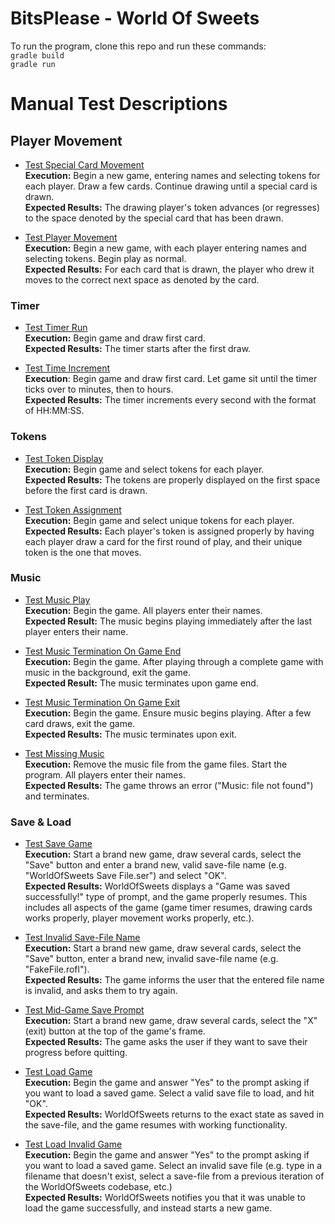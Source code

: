 # BitsPlease - World Of Sweets    
To run the program, clone this repo and run these commands:  
`gradle build`  
`gradle run`

# Manual Test Descriptions  
## Player Movement  
 * <u>Test Special Card Movement</u>  
 **Execution:** Begin a new game, entering names and selecting tokens for each player.  Draw a few cards.  Continue drawing until a special card is drawn.  
 **Expected Results:** The drawing player's token advances (or regresses) to the space denoted by the special card that has been drawn.  

 * <u>Test Player Movement</u>  
 **Execution:** Begin a new game, with each player entering names and selecting tokens.  Begin play as normal.  
 **Expected Results:** For each card that is drawn, the player who drew it moves to the correct next space as denoted by the card.  

### Timer
 *  <u>Test Timer Run</u>  
 **Execution:**  Begin game and draw first card.  
 **Expected Results:** The timer starts after the first draw.  

 *  <u>Test Time Increment</u>  
 **Execution**: Begin game and draw first card.  Let game sit until the timer ticks over to minutes, then to hours.  
 **Expected Results:** The timer increments every second with the format of HH:MM:SS.

### Tokens
 *  <u>Test Token Display</u>  
 **Execution:** Begin game and select tokens for each player.  
 **Expected Results:** The tokens are properly displayed on the first space before the first card is drawn.

 * <u>Test Token Assignment</u>  
 **Execution:** Begin game and select unique tokens for each player.  
 **Expected Results:** Each player's token is assigned properly by having each player draw a card for the first round of play, and their unique token is the one that moves.

### Music
 *  <u>Test Music Play</u>  
 **Execution:** Begin the game. All players enter their names.  
 **Expected Result:** The music begins playing immediately after the last player enters their name.

 *  <u>Test Music Termination On Game End</u>  
 **Execution:** Begin the game. After playing through a complete game with music in the background, exit the game.  
 **Expected Result:** The music terminates upon game end.  

 *  <u>Test Music Termination On Game Exit</u>  
 **Execution:** Begin the game.  Ensure music begins playing.  After a few card draws, exit the game.  
 **Expected Results:** The music terminates upon exit.  

 *  <u>Test Missing Music</u>  
 **Execution:** Remove the music file from the game files.  Start the program.  All players enter their names.  
 **Expected Results:** The game throws an error ("Music: file not found") and terminates.

### Save & Load
 *  <u>Test Save Game</u>  
 **Execution:** Start a brand new game, draw several cards, select the "Save" button and enter a brand new, valid save-file name (e.g. "WorldOfSweets Save File.ser") and select "OK".  
 **Expected Results:** WorldOfSweets displays a "Game was saved successfully!" type of prompt, and the game properly resumes. This includes all aspects of the game (game timer resumes, drawing cards works properly, player movement works properly, etc.).  

 *  <u>Test Invalid Save-File Name</u>  
 **Execution:** Start a brand new game, draw several cards, select the "Save" button, enter a brand new, invalid save-file name (e.g. "FakeFile.rofl").  
 **Expected Results:** The game informs the user that the entered file name is invalid, and asks them to try again.  

 *  <u>Test Mid-Game Save Prompt</u>  
 **Execution:** Start a brand new game, draw several cards, select the "X" (exit) button at the top of the game's frame.  
 **Expected Results:** The game asks the user if they want to save their progress before quitting.

 *  <u>Test Load Game</u>  
  **Execution:** Begin the game and answer "Yes" to the prompt asking if you want to load a saved game.  Select a valid save file to load, and hit "OK".  
  **Expected Results:** WorldOfSweets returns to the exact state as saved in the save-file, and the game resumes with working functionality.

 *  <u>Test Load Invalid Game</u>  
 **Execution:** Begin the game and answer "Yes" to the prompt asking if you want to load a saved game.  Select an invalid save file (e.g. type in a filename that doesn't exist, select a save-file from a previous iteration of the WorldOfSweets codebase, etc.)  
 **Expected Results:** WorldOfSweets notifies you that it was unable to load the game successfully, and instead starts a new game.
